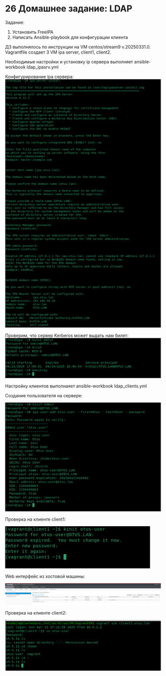 # 26 Домашнее задание:  LDAP
Задание:
  1) Установить FreeIPA
  2) Написать Ansible-playbook для конфигурации клиента

ДЗ выполнялось по инструкции на VM centos/stream9 v.20250331.0.
Vagrantfile создает 3 VM ipa server, client1, client2.

Необходимые настройки и установку ip сервера выполняет ansible-workbook ldap_ipasrv.yml


Конфигурирование ipa сервера:
![Image alt](https://github.com/AlexndrVakulenko/homework26/blob/main/screenshots/01_ipa_srv_install.png)

Проверим, что сервер Kerberos может выдать нам билет:
![Image alt](https://github.com/AlexndrVakulenko/homework26/blob/main/screenshots/02_check_srv.png)



Настройку клиентов выполнаяет ansible-workbook ldap_clients.yml


Создание пользователя на сервере:

![Image alt](https://github.com/AlexndrVakulenko/homework26/blob/main/screenshots/03_create_user.png)

Проверка на клиенте client1:

![Image alt](https://github.com/AlexndrVakulenko/homework26/blob/main/screenshots/04_check_on_client1.png)

Web интерфейс из хостовой машины:

![Image alt](https://github.com/AlexndrVakulenko/homework26/blob/main/screenshots/05_web_ipa.png)

Проверка на клиенте client2:

![Image alt](https://github.com/AlexndrVakulenko/homework26/blob/main/screenshots/06_check_on_client2.png)
